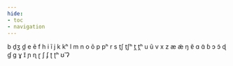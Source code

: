 ```yaml
---
hide:
- toc
- navigation
---
```

b
d̠ʒ
d̪
e
ẽ
f
h
i
ĩ
j
k
kʰ
l
m
n
o
õ
p
pʰ
r
s
t̠ʃ
t̠ʃʰ
t̪
t̪ʰ
u
ũ
v
x
z
æ
æ̃
ŋ
ɐ̆
ɑ
ɑ̃
ɓ
ɔ
ɔ̃
ɖ
ɠ
ɡ
ɣ
ɪ̆
ɲ
ɳ
ɽ
ʃ
ʄ
ʈ
ʈʰ
ʊ̆
ʔ
